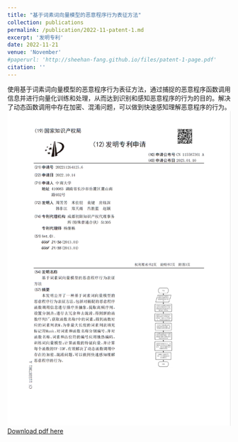 ```yaml
---
title: "基于词素词向量模型的恶意程序行为表征方法"
collection: publications
permalink: /publication/2022-11-patent-1.md
excerpt: '发明专利'
date: 2022-11-21
venue: 'November'
#paperurl: 'http://sheehan-fang.github.io/files/patent-1-page.pdf'
citation: ''
---
```

使用基于词素词向量模型的恶意程序行为表征方法，通过捕捉的恶意程序函数调用信息并进行向量化训练和处理，从而达到识别和感知恶意程序的行为的目的。解决了动态函数调用中存在加密、混淆问题，可以做到快速感知理解恶意程序的行为。
![](../files/patent-1-name.png)
[Download pdf here](http://sheehan-fang.github.io/files/patent-1-page.pdf)
